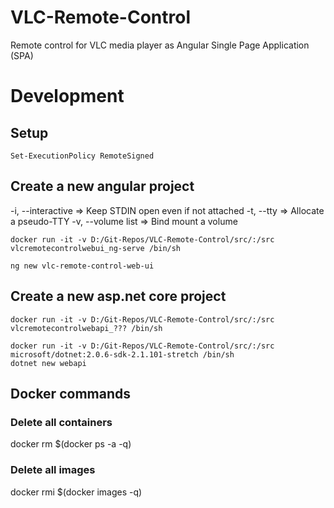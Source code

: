 # VLC-Remote-Control

Remote control for VLC media player as Angular Single Page Application (SPA)

# Development

## Setup

    Set-ExecutionPolicy RemoteSigned

## Create a new angular project

-i, --interactive => Keep STDIN open even if not attached
-t, --tty => Allocate a pseudo-TTY
-v, --volume list => Bind mount a volume

    docker run -it -v D:/Git-Repos/VLC-Remote-Control/src/:/src vlcremotecontrolwebui_ng-serve /bin/sh
    
    ng new vlc-remote-control-web-ui

## Create a new asp.net core project

    docker run -it -v D:/Git-Repos/VLC-Remote-Control/src/:/src vlcremotecontrolwebapi_??? /bin/sh

    docker run -it -v D:/Git-Repos/VLC-Remote-Control/src/:/src microsoft/dotnet:2.0.6-sdk-2.1.101-stretch /bin/sh
    dotnet new webapi

## Docker commands

### Delete all containers
docker rm $(docker ps -a -q)

### Delete all images
docker rmi $(docker images -q)